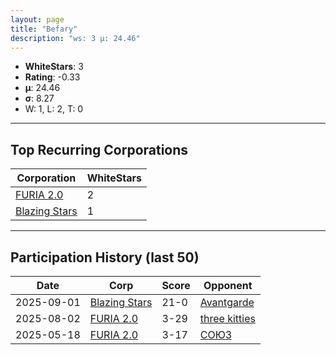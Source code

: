 ```yaml
---
layout: page
title: "Befary"
description: "ws: 3 μ: 24.46"
---
```

- **WhiteStars**: 3
- **Rating**: -0.33
- **μ**: 24.46  
- **σ**: 8.27
- W: 1, L: 2, T: 0

---

## Top Recurring Corporations

| Corporation | WhiteStars |
| --- | --- |
| [FURIA 2\.0](https://ws.tsl.rocks/corp/9c52bc79384398f4052be65dc0f7ee091ac2d3cf14488efd1f4e3310b1f12574/) | 2 |
| [Blazing Stars](https://ws.tsl.rocks/corp/f1c390fb4786da2cb59b7b39519a0ecf6022d4ba017d407af5286aa056682aff/) | 1 |

---

## Participation History (last 50)

| Date | Corp | Score | Opponent |
| --- | --- | --- | --- |
| 2025-09-01 | [Blazing Stars](https://ws.tsl.rocks/corp/f1c390fb4786da2cb59b7b39519a0ecf6022d4ba017d407af5286aa056682aff/) | 21-0 | [Avantgarde](https://ws.tsl.rocks/corp/5003271bb02761b202cd42865c9bde5fd2dad83ae1bb96b920c606b282744046/) |
| 2025-08-02 | [FURIA 2\.0](https://ws.tsl.rocks/corp/9c52bc79384398f4052be65dc0f7ee091ac2d3cf14488efd1f4e3310b1f12574/) | 3-29 | [three kitties](https://ws.tsl.rocks/corp/04ae72b5736fbdc80a2fe9e4c2baaad3258a1e0ef0acc8122295fb64d6b3d292/) |
| 2025-05-18 | [FURIA 2\.0](https://ws.tsl.rocks/corp/9c52bc79384398f4052be65dc0f7ee091ac2d3cf14488efd1f4e3310b1f12574/) | 3-17 | [СОЮЗ](https://ws.tsl.rocks/corp/068cec010bfee0723895562d4bf580b93628758a762b6918d384fef632d281ab/) |